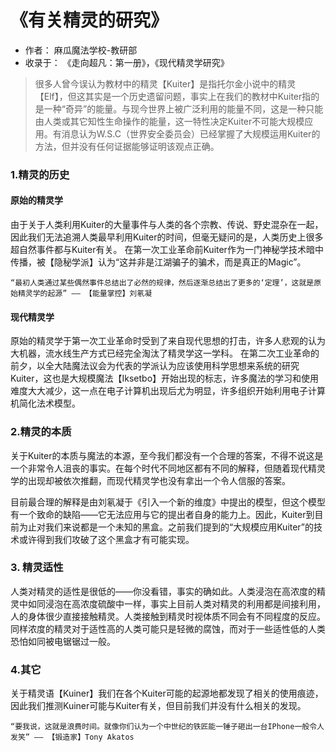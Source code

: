 # 《有关精灵的研究》
- 作者： 麻瓜魔法学校-教研部
- 收录于： 《走向超凡：第一册》，《现代精灵学研究》 

>	很多人曾今误认为教材中的精灵【Kuiter】是指托尔金小说中的精灵【Elf】，但这其实是一个历史遗留问题，事实上在我们的教材中Kuiter指的是一种“奇异”的能量。与现今世界上被广泛利用的能量不同，这是一种只能由人类或其它知性生命操作的能量，这一特性决定Kuiter不可能大规模应用。有消息认为W.S.C（世界安全委员会）已经掌握了大规模运用Kuiter的方法，但并没有任何证据能够证明该观点正确。

### 1.精灵的历史
#### 原始的精灵学
由于关于人类利用Kuiter的大量事件与人类的各个宗教、传说、野史混杂在一起，因此我们无法追溯人类最早利用Kuiter的时间，但毫无疑问的是，人类历史上很多超自然事件都与Kuiter有关。
在第一次工业革命前Kuiter作为一门神秘学技术暗中传播，被【隐秘学派】认为“这并非是江湖骗子的骗术，而是真正的Magic”。

	“最初人类通过某些偶然事件总结出了必然的规律，然后逐渐总结出了更多的‘定理’，这就是原始精灵学的起源” —— 【能量掌控】刘氡凝

#### 现代精灵学
原始的精灵学于第一次工业革命时受到了来自现代思想的打击，许多人悲观的认为大机器，流水线生产方式已经完全淘汰了精灵学这一学科。
在第二次工业革命的前夕，以全大陆魔法议会为代表的学派认为应该使用科学思想来系统的研究Kuiter，这也是大规模魔法【Iksetbo】开始出现的标志，许多魔法的学习和使用难度大大减少，这一点在电子计算机出现后尤为明显，许多组织开始利用电子计算机简化法术模型。

### 2.精灵的本质
关于Kuiter的本质与魔法的本源，至今我们都没有一个合理的答案，不得不说这是一个非常令人沮丧的事实。在每个时代不同地区都有不同的解释，但随着现代精灵学的出现却被依次推翻，而现代精灵学也没有拿出一个令人信服的答案。

目前最合理的解释是由刘氡凝于《引入一个新的维度》中提出的模型，但这个模型有一个致命的缺陷——它无法应用与它的提出者自身的能力上。因此，Kuiter到目前为止对我们来说都是一个未知的黑盒。之前我们提到的“大规模应用Kuiter”的技术或许得到我们攻破了这个黑盒才有可能实现。

### 3. 精灵适性
人类对精灵的适性是很低的——你没看错，事实的确如此。人类浸泡在高浓度的精灵中如同浸泡在高浓度硫酸中一样，事实上目前人类对精灵的利用都是间接利用，人的身体很少直接接触精灵。人类接触到精灵时视体质不同会有不同程度的反应。同样浓度的精灵对于适性高的人类可能只是轻微的腐蚀，而对于一些适性低的人类恐怕如同被电锯锯过一般。

### 4.其它
关于精灵语【Kuiner】我们在各个Kuiter可能的起源地都发现了相关的使用痕迹，因此我们推测Kuiner可能与Kuiter有关，但目前我们并没有什么相关的发现。

	“要我说，这就是浪费时间。就像你们认为一个中世纪的铁匠能一锤子砸出一台IPhone一般令人发笑” —— 【锻造家】Tony Akatos